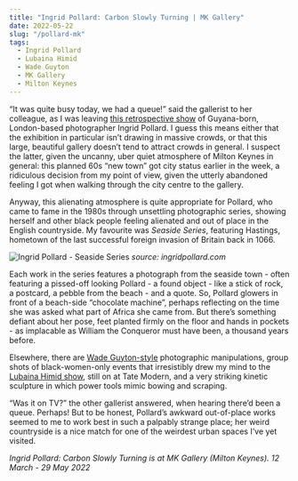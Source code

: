```yaml
---
title: "Ingrid Pollard: Carbon Slowly Turning | MK Gallery"
date: 2022-05-22
slug: "/pollard-mk"
tags:
  - Ingrid Pollard
  - Lubaina Himid
  - Wade Guyton
  - MK Gallery
  - Milton Keynes
---  
```


“It was quite busy today, we had a queue!” said the gallerist to her colleague, as I was leaving [this retrospective show](https://mkgallery.org/event/ingrid-pollard/) of Guyana-born, London-based photographer Ingrid Pollard. I guess this means either that the exhibition in particular isn’t drawing in massive crowds, or that this large, beautiful gallery doesn’t tend to attract crowds in general. I suspect the latter, given the uncanny, uber quiet atmosphere of Milton Keynes in general: this planned 60s “new town” got city status earlier in the week, a ridiculous decision from my point of view, given the utterly abandoned feeling I got when walking through the city centre to the gallery.

Anyway, this alienating atmosphere is quite appropriate for Pollard, who came to fame in the 1980s through unsettling photographic series, showing herself and other black people feeling alienated and out of place in the English countryside. My favourite was *Seaside Series*, featuring Hastings, hometown of the last successful foreign invasion of Britain back in 1066.

![Ingrid Pollard - Seaside Series](/pollard-mk-1.jpeg)
*source: ingridpollard.com*

Each work in the series features a photograph from the seaside town - often featuring a pissed-off looking Pollard - a found object - like a stick of rock, a postcard, a pebble from the beach - and a quote. So, Pollard glowers in front of a beach-side “chocolate machine”, perhaps reflecting on the time she was asked what part of Africa she came from. But there’s something defiant about her pose, feet planted firmly on the floor and hands in pockets - as implacable as William the Conqueror must have been, a thousand years before.

Elsewhere, there are [Wade Guyton-style](/guyton-moma) photographic manipulations, group shots of black-women-only events that irresistibly drew my mind to the [Lubaina Himid show](/himid-tate-modern), still on at Tate Modern, and a very striking kinetic sculpture in which power tools mimic bowing and scraping.

“Was it on TV?” the other gallerist answered, when hearing there’d been a queue. Perhaps! But to be honest, Pollard’s awkward out-of-place works seemed to me to work best in such a palpably strange place; her weird countryside is a nice match for one of the weirdest urban spaces I’ve yet visited.

*Ingrid Pollard: Carbon Slowly Turning is at MK Gallery (Milton Keynes). 12 March - 29 May 2022*
